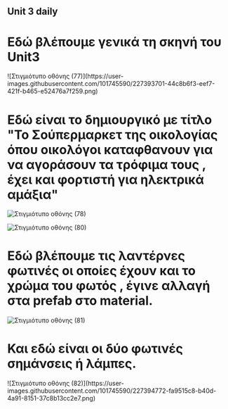 ## Unit 3 daily
<h1>Εδώ βλέπουμε γενικά τη σκηνή του Unit3</h1>
![Στιγμιότυπο οθόνης (77)](https://user-images.githubusercontent.com/101745590/227393701-44c8b6f3-eef7-421f-b465-e52476a7f259.png)
<h1>Εδώ είναι το δημιουργικό με τίτλο "Το Σούπερμαρκετ της οικολογίας όπου οικολόγοι καταφθανουν για να αγοράσουν τα τρόφιμα τους , έχει και φορτιστή για ηλεκτρικά αμάξια" </h1>

![Στιγμιότυπο οθόνης (78)](https://user-images.githubusercontent.com/101745590/227393939-7a4d7ce9-3c0f-4f3c-81d3-29296f6bc67b.png)

![Στιγμιότυπο οθόνης (80)](https://user-images.githubusercontent.com/101745590/227394256-394689f8-118f-4a59-b938-b91d757c2414.png)

<h1>Εδώ βλέπουμε τις λαντέρνες φωτινές οι οποίες έχουν και το χρώμα του φωτός , έγινε αλλαγή στα prefab στο material. </h1>


![Στιγμιότυπο οθόνης (81)](https://user-images.githubusercontent.com/101745590/227394413-342711b9-81b1-4765-ad88-f0b178eb17ce.png)
<h1>Και εδώ είναι οι δύο φωτινές σημάνσεις ή λάμπες. </h1>
![Στιγμιότυπο οθόνης (82)](https://user-images.githubusercontent.com/101745590/227394772-fa9515c8-b40d-4a91-8151-37c8b13cc2e7.png)
